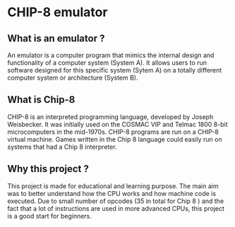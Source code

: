 # CHIP-8 emulator

## What is an emulator ?
An emulator is a computer program that mimics the internal design and functionality of a computer system (System A). It allows users to run software designed for this specific system (Sytem A) on a totally different computer system or architecture (System B).
## What is Chip-8
CHIP-8 is an interpreted programming language, developed by Joseph Weisbecker. It was initially used on the COSMAC VIP and Telmac 1800 8-bit microcomputers in the mid-1970s. CHIP-8 programs are run on a CHIP-8 virtual machine. Games written in the Chip 8 language could easily run on systems that had a Chip 8 interpreter.

## Why this project ?
This project is made for educational and learning purpose. The main aim was to better understand how the CPU works and how machine code is executed. Due to small number of opcodes (35 in total for Chip 8 ) and the fact that a lot of instructions are used in more advanced CPUs, this project is a good start for beginners.
